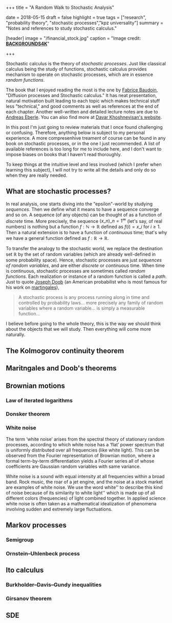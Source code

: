 +++
title = "A Random Walk to Stochastic Analysis"

date = 2018-05-15
draft = false
highlight = true
tags = ["research", "probability theory", "stochastic processes","kpz universality"]
summary = "Notes and references to study stochastic calculus."

[header]
image = "/financial_stock.jpg"
caption = "Image credit: [**BACKGROUNDS4K**](http://backgrounds4k.net/stocks/)"

+++

Stochastic calculus is the theory of _stochastic processes_. Just like classical calculus being the study of functions, stochastic calculus provides mechanism to operate on stochastic processes, which are in essence _random functions_.

The book that I enjoyed reading the most is the one by [Fabrice Baudoin](https://sites.google.com/site/fabricebaudoinwebpage/books), "Diffusion processes and Stochastic calculus." It has neat presentation, natural motivation built leading to each topic which makes technical stuff less "technical," and good comments as well as references at the end of each chapter. Another well-written and detailed lecture notes are due to [Andreas Eberle](https://wt.iam.uni-bonn.de/fileadmin/WT/Inhalt/people/Andreas_Eberle/StoAn15/StochasticAnalysis2015.pdf). You can also find more at [Davar Khoshnevisan's website](http://www.math.utah.edu/~davar/lecture-notes.html).

In this post I'm just going to review materials that I once found challenging or confusing. Therefore, anything below is subject to my personal experience. A more compresenhive treament of course can be found in any book on stochastic processes, or in the one I just recommended. A list of available references is too long for me to include here, and I don't want to impose biases on books that I haven't read thoroughly.

To keep things at the intuitive level and less involved (which I prefer when learning this subject), I will not try to write all the details and only do so when they are really needed. 

## What are stochastic processes?  
In real analysis, one starts diving into the "epsilon"-world by studying _sequences_. Then we define what it means to have a sequence converge and so on. A sequence (of any objects) can be thought of as a function of _discrete_ time. More precisely, the sequence $(x\_n)\_{n=1}^{\infty}$ (let's say, of real numbers) is nothing but a function $f:\mathbb N\to \mathbb R$ defined as $f(i)=x\_i$ for $i\ge 1$. Then a natural extension is to have a function of _continuous_ time; that's why we have a general function defined as $f:\mathbb R\to \mathbb R$. 

To transfer the analogy to the stochastic world, we replace the destination set $\mathbb R$ by the set of random variables (which are already well-defined in some probability space). Hence, stochastic processes are just _sequences of random variables_, and are either _discrete_ or _continuous_ time. When time is continuous, stochastic processes are sometimes called _random functions_. Each realization or instance of a random function is called a _path_. Just to quote [Joseph Doob](https://en.wikipedia.org/wiki/Joseph_L._Doob) (an American probabilist who is most famous for his work on [martingales](https://en.wikipedia.org/wiki/Martingale_(probability_theory))),  

>A stochastic process is any process running along in time and controlled by probability laws... more precisely any family of random variables where a random variable... is simply a measurable function...

I believe before going to the whole theory, this is the way we should think about the objects that we will study. Then everything will come more naturally. 

## The Kolmogorov continuity theorem  

## Maritngales and Doob's theorems

## Brownian motions

### Law of iterated logarithms

### Donsker theorem

### White noise
The term ‘white noise’ arises from the spectral theory of stationary random processes, according to which white noise has a ‘flat’ power spectrum that is uniformly distributed over all frequencies (like white light). This can be observed from the Fourier representation of Brownian motion, where a formal term-by-term differentiation yields a Fourier series all of whose coefficients are Gaussian random variables with same variance.  

White noise is a sound with equal intensity at all frequencies within a broad band. Rock music, the roar of a jet engine, and the noise at a stock market are examples of white noise. We use the word white'' to describe this kind of noise because of its similarity to white light'' which is made up of all different colors (frequencies) of light combined together. In applied science white noise is often taken as a mathematical idealization of phenomena involving sudden and extremely large fluctuations.
## Markov processes
### Semigroup

### Ornstein–Uhlenbeck process

## Ito calculus

### Burkholder–Davis–Gundy inequalities

### Girsanov theorem

## SDE